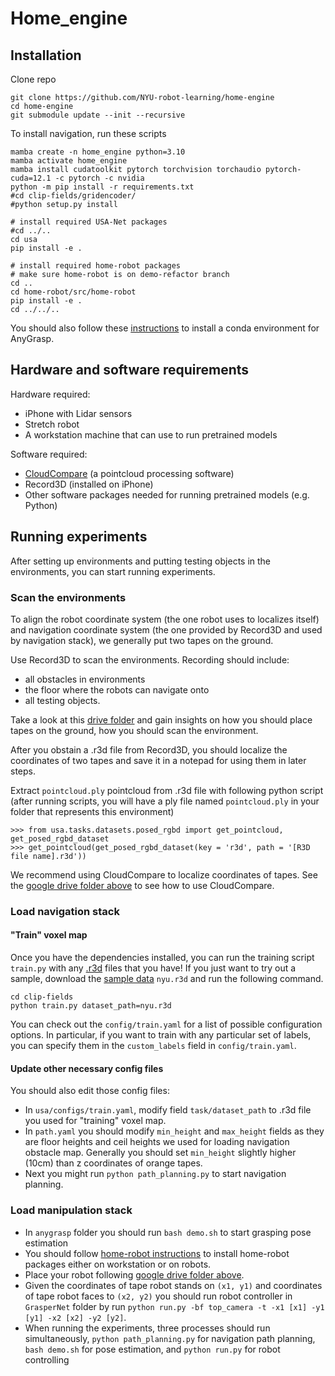 # Home_engine
## Installation
Clone repo
```
git clone https://github.com/NYU-robot-learning/home-engine
cd home-engine
git submodule update --init --recursive
```
To install navigation, run these scripts
```
mamba create -n home_engine python=3.10
mamba activate home_engine
mamba install cudatoolkit pytorch torchvision torchaudio pytorch-cuda=12.1 -c pytorch -c nvidia
python -m pip install -r requirements.txt
#cd clip-fields/gridencoder/
#python setup.py install

# install required USA-Net packages
#cd ../..
cd usa
pip install -e .

# install required home-robot packages
# make sure home-robot is on demo-refactor branch
cd ..
cd home-robot/src/home-robot
pip install -e .
cd ../../..
```

You should also follow these [instructions](https://github.com/NYU-robot-learning/anygrasp/blob/Code-Cleaning/README.md) to install a conda environment for AnyGrasp.

## Hardware and software requirements
Hardware required:
* iPhone with Lidar sensors
* Stretch robot
* A workstation machine that can use to run pretrained models
  
Software required:
* [CloudCompare](https://www.danielgm.net/cc/release/) (a pointcloud processing software)
* Record3D (installed on iPhone)
* Other software packages needed for running pretrained models (e.g. Python)
  
## Running experiments
After setting up environments and putting testing objects in the environments, you can start running experiments.
### Scan the environments
To align the robot coordinate system (the one robot uses to localizes itself) and navigation coordinate system (the one provided by Record3D and used by navigation stack), we generally put two tapes on the ground.

Use Record3D to scan the environments. Recording should include: 
* all obstacles in environments
* the floor where the robots can navigate onto
* all testing objects.

Take a look at this [drive folder](https://drive.google.com/drive/folders/1qbY5OJDktrD27bDZpar9xECoh-gsP-Rw?usp=sharing) and gain insights on how you should place tapes on the ground, how you should scan the environment.

After you obstain a .r3d file from Record3D, you should localize the coordinates of two tapes and save it in a notepad for using them in later steps.

Extract `pointcloud.ply` pointcloud from .r3d file with following python script (after running scripts, you will have a ply file named `pointcloud.ply` in your folder that represents this environment)
```
>>> from usa.tasks.datasets.posed_rgbd import get_pointcloud, get_posed_rgbd_dataset
>>> get_pointcloud(get_posed_rgbd_dataset(key = 'r3d', path = '[R3D file name].r3d'))
```

We recommend using CloudCompare to localize coordinates of tapes. See the [google drive folder above](https://drive.google.com/drive/folders/1qbY5OJDktrD27bDZpar9xECoh-gsP-Rw?usp=sharing) to see how to use CloudCompare.
### Load navigation stack
#### "Train" voxel map
Once you have the dependencies installed, you can run the training script `train.py` with any [.r3d](https://record3d.app/) files that you have! If you just want to try out a sample, download the [sample data](https://osf.io/famgv) `nyu.r3d` and run the following command.

```
cd clip-fields
python train.py dataset_path=nyu.r3d
```
You can check out the `config/train.yaml` for a list of possible configuration options. In particular, if you want to train with any particular set of labels, you can specify them in the `custom_labels` field in `config/train.yaml`.
#### Update other necessary config files
You should also edit those config files:
* In `usa/configs/train.yaml`, modify field `task/dataset_path` to .r3d file you used for "training" voxel map.
* In `path.yaml` you should modify `min_height` and `max_height` fields as they are floor heights and ceil heights we used for loading navigation obstacle map. Generally you should set `min_height` slightly higher (10cm) than z coordinates of orange tapes.
* Next you might run `python path_planning.py` to start navigation planning.
### Load manipulation stack
* In `anygrasp` folder you should run `bash demo.sh` to start grasping pose estimation
* You should follow [home-robot instructions](https://github.com/leo20021210/home-robot) to install home-robot packages either on workstation or on robots.
* Place your robot following [google drive folder above](https://drive.google.com/drive/folders/1qbY5OJDktrD27bDZpar9xECoh-gsP-Rw?usp=sharing).
* Given the coordinates of tape robot stands on `(x1, y1)` and coordinates of tape robot faces to `(x2, y2)` you should run robot controller in `GrasperNet` folder by run `python run.py -bf top_camera -t -x1 [x1] -y1 [y1] -x2 [x2] -y2 [y2]`.
* When running the experiments, three processes should run simultaneously, `python path_planning.py` for navigation path planning, `bash demo.sh` for pose estimation, and `python run.py` for robot controlling
